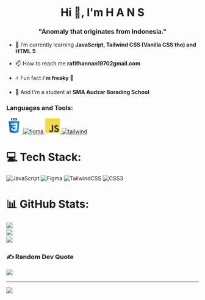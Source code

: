 <h1 align="center">Hi 👋, I'm H A N S</h1>
<h3 align="center">"Anomaly that originates from Indonesia."</h3>

- 🌱 I’m currently learning **JavaScript, Tailwind CSS (Vanilla CSS tho) and HTML 5**

- 📫 How to reach me **rafifhannan19702gmail.com**

- ⚡ Fun fact **i'm freaky 👅**

- 🏫 And I'm a student at **SMA Audzar Borading School**


<h3 align="left">Languages and Tools:</h3>
<p align="left"> <a href="https://www.w3schools.com/css/" target="_blank" rel="noreferrer"> <img src="https://raw.githubusercontent.com/devicons/devicon/master/icons/css3/css3-original-wordmark.svg" alt="css3" width="40" height="40"/> </a> <a href="https://www.figma.com/" target="_blank" rel="noreferrer"> <img src="https://www.vectorlogo.zone/logos/figma/figma-icon.svg" alt="figma" width="40" height="40"/> </a> <a href="https://developer.mozilla.org/en-US/docs/Web/JavaScript" target="_blank" rel="noreferrer"> <img src="https://raw.githubusercontent.com/devicons/devicon/master/icons/javascript/javascript-original.svg" alt="javascript" width="40" height="40"/> </a> <a href="https://tailwindcss.com/" target="_blank" rel="noreferrer"> <img src="https://www.vectorlogo.zone/logos/tailwindcss/tailwindcss-icon.svg" alt="tailwind" width="40" height="40"/> </a> </p>

# 💻 Tech Stack:
![JavaScript](https://img.shields.io/badge/javascript-%23323330.svg?style=for-the-badge&logo=javascript&logoColor=%23F7DF1E) ![Figma](https://img.shields.io/badge/figma-%23F24E1E.svg?style=for-the-badge&logo=figma&logoColor=white) ![TailwindCSS](https://img.shields.io/badge/tailwindcss-%2338B2AC.svg?style=for-the-badge&logo=tailwind-css&logoColor=white) ![CSS3](https://img.shields.io/badge/css3-%231572B6.svg?style=for-the-badge&logo=css3&logoColor=white)
# 📊 GitHub Stats:
![](https://github-readme-stats.vercel.app/api?username=HanzxRYU&theme=dark&hide_border=false&include_all_commits=false&count_private=false)<br/>
![](https://github-readme-streak-stats.herokuapp.com/?user=HanzxRYU&theme=dark&hide_border=false)<br/>
![](https://github-readme-stats.vercel.app/api/top-langs/?username=HanzxRYU&theme=dark&hide_border=false&include_all_commits=false&count_private=false&layout=compact)

### ✍️ Random Dev Quote
![](https://quotes-github-readme.vercel.app/api?type=horizontal&theme=radical)

---
[![](https://visitcount.itsvg.in/api?id=HanzxRYU&icon=0&color=0)](https://visitcount.itsvg.in)

<!-- Proudly created with GPRM ( https://gprm.itsvg.in ) -->
